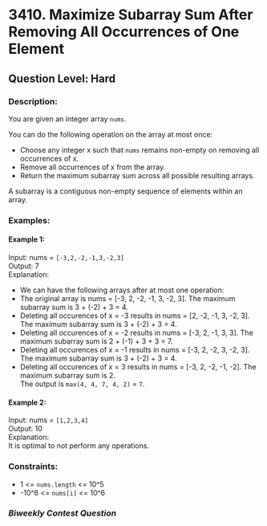 # 3410. Maximize Subarray Sum After Removing All Occurrences of One Element
## Question Level: Hard
### Description:
You are given an integer array `nums`.

You can do the following operation on the array at most once:
- Choose any integer x such that `nums` remains non-empty on removing all occurrences of x.
- Remove all occurrences of x from the array.
- Return the maximum subarray sum across all possible resulting arrays.

A subarray is a contiguous non-empty sequence of elements within an array.

### Examples:
#### Example 1:
Input: nums = `[-3,2,-2,-1,3,-2,3]`<br>
Output: 7<br>
Explanation:
- We can have the following arrays after at most one operation:
- The original array is nums = [-3, 2, -2, -1, 3, -2, 3]. The maximum subarray sum is 3 + (-2) + 3 = 4.
- Deleting all occurences of x = -3 results in nums = [2, -2, -1, 3, -2, 3]. The maximum subarray sum is 3 + (-2) + 3 = 4.
- Deleting all occurences of x = -2 results in nums = [-3, 2, -1, 3, 3]. The maximum subarray sum is 2 + (-1) + 3 + 3 = 7.
- Deleting all occurences of x = -1 results in nums = [-3, 2, -2, 3, -2, 3]. The maximum subarray sum is 3 + (-2) + 3 = 4.
- Deleting all occurences of x = 3 results in nums = [-3, 2, -2, -1, -2]. The maximum subarray sum is 2.<br>
The output is `max(4, 4, 7, 4, 2)` = `7`.

#### Example 2:
Input: nums = `[1,2,3,4]`<br>
Output: 10<br>
Explanation:<br>
It is optimal to not perform any operations.

### Constraints:

- 1 <= `nums.length` <= 10^5
- -10^6 <= `nums[i]` <= 10^6

### <i>Biweekly Contest Question</i>